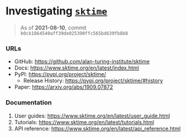 # Investigating [`sktime`](https://github.com/alan-turing-institute/sktime)

> As of **2021-08-10**, commit `b0cb1864540aff39de025390ffc565bd639fb8b8`

### URLs
* GitHub: https://github.com/alan-turing-institute/sktime
* Docs: https://www.sktime.org/en/latest/index.html
* PyPI: https://pypi.org/project/sktime/
    * Release History: https://pypi.org/project/sktime/#history
* Paper: https://arxiv.org/abs/1909.07872

### Documentation
1. User guides: https://www.sktime.org/en/latest/user_guide.html
2. Tutorials: https://www.sktime.org/en/latest/tutorials.html
3. API reference: https://www.sktime.org/en/latest/api_reference.html
